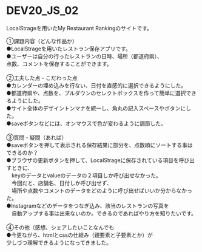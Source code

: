 # DEV20_JS_02
LocalStrageを用いたMy Restaurant Rankingのサイトです。

①課題内容（どんな作品か）<br>
●LocalStrageを用いたレストラン保存アプリです。<br>
●ユーザーは自分の行ったレストランの日時、場所（都道府県）、<br>
点数、コメントを保存することができます。<br>
<br>
②工夫した点・こだわった点<br>
●カレンダーの埋め込みを行ない、日付を直感的に選択できるようにした。<br>
●都道府県や、点数を、プルダウンのセレクトボックスを作って簡単に選択できるようにした。<br>
●サイト全体のデザイントンマナを統一し、角丸の記入スペースやボタンにした。<br>
●saveボタンなどには、オンマウスで色が変わるように調節した。<br>
<br>
③質問・疑問（あれば）<br>
●saveボタンを押して表示される保存結果に部分を、点数順にソートする事はできるのか？<br>
●ブラウザの更新ボタンを押して、LocalStrageに保存されている項目を呼び出すときに、<br>
　keyのデータとvalueのデータの２項目しか呼び出せなかった。<br>
　今回だと、店舗名、日付しか呼び出せず、<br>
　場所や点数やコメントのデータをどのように呼び出せばいいか分からなかった。<br>
●Instagramなどのデータをつなぎ込み、該当のレストランの写真を<br>
　自動アップする事は出来ないのか。できるのであればやり方を知りたいです。<br>
<br>
④その他（感想、シェアしたいことなんでも<br>
●今更ながら、htmlとcssの仕組み（親要素と子要素とか）が<br>
少しづつ理解できるようになってきました。<br>
